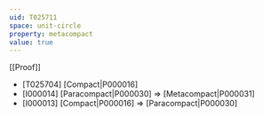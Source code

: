 ```yaml
---
uid: T025711
space: unit-circle
property: metacompact
value: true
---
```

[[Proof]]

* [T025704] [Compact|P000016]
* [I000014] [Paracompact|P000030] => [Metacompact|P000031]
* [I000013] [Compact|P000016] => [Paracompact|P000030]

